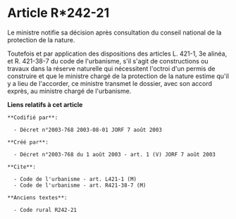 # Article R*242-21

Le ministre notifie sa décision après consultation du conseil national de la protection de la nature.

Toutefois et par application des dispositions des articles L. 421-1, 3e alinéa, et R. 421-38-7 du code de l'urbanisme, s'il
s'agit de constructions ou travaux dans la réserve naturelle qui nécessitent l'octroi d'un permis de construire et que le
ministre chargé de la protection de la nature estime qu'il y a lieu de l'accorder, ce ministre transmet le dossier, avec son
accord exprès, au ministre chargé de l'urbanisme.

**Liens relatifs à cet article**

	**Codifié par**:

	  - Décret n°2003-768 2003-08-01 JORF 7 août 2003

	**Créé par**:

	  - Décret n°2003-768 du 1 août 2003 - art. 1 (V) JORF 7 août 2003

	**Cite**:

	  - Code de l'urbanisme - art. L421-1 (M)
	  - Code de l'urbanisme - art. R421-38-7 (M)

	**Anciens textes**:

	  - Code rural R242-21
